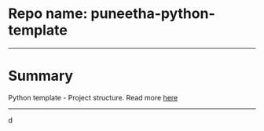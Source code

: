 # Repo name: puneetha-python-template

<!--BEGIN-->
---

# Summary

Python template - Project structure. Read more [here](./project_docs/INDEX.md)

---
<!--END-->
 d